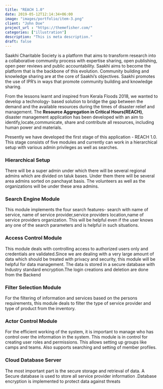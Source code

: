 ```yaml
---
title: "REACH 1.0"
date: 2019-05-12T12:14:34+06:00
image: "images/portfolio/item-3.png"
client: "John Doe"
project_url : "https://themefisher.com/"
categories: ["illustration"]
description: "This is meta description."
draft: false
---
```

Saakhi Charitable Society is a platform that aims to transform research into a collaborative community process with expertise sharing, open publishing, open peer reviews and public accountability. Saakhi aims to become the platform that is the backbone of this evolution. Community building and knowledge sharing are at the core of Saakhi’s objectives. Saakhi promotes the use of IPR’s in ways that promote community building and knowledge sharing. 

From the lessons learnt and inspired from Kerala Floods 2018, we wanted to develop a technology- based solution to bridge the gap between the demand and the available resources during the times of disaster relief and management. The **Resource Aggregation in Critical Hours(REACH)**, disaster management application has been developed with an aim to identify,locate,communicate, share and contribute all resources, including human power and materials. 

Presently we have developed the first stage of this application - REACH 1.0. This stage consists of five modules and currently can work in a hierarchical setup with various admin privileges as well as searches. 

### Hierarchical Setup
There will be a super admin under which there will be several regional admins which are divided on taluk bases. Under them there will be several area admins sorted on panchayat basis. The volunteers as well as the organizations will be under these area admins.

### Search Engine Module 
This module implements the four search features- search with name of service, name of service provider,service providers location,name of service providers organization. This will be helpful even if the user knows any one of the search parameters and is helpful in such situations.

### Access Control Module
This module deals with controlling access to authorized users only and credentials are validated.Since we are dealing with a very large amount of data which should be treated with privacy and security, this module will be helpful for data management. The data is stored in a secure database with Industry standard encryption.The login creations and deletion are done from the Backend

### Filter Selection Module
For the filtering of information and services based on the persons requirements, this module deals to filter the type of service provider and type of product from the inventory.

### Actor Control Module
For the efficient working of the system, it is important to manage who has control over the information in the system. This module is in control for creating user roles and permissions. This allows setting up groups like camps and teams. Also supports searching and setting of member profiles.

### Cloud Database Server
The most important part is the secure storage and retrieval of data. A Secure database is used to store all service provider information .Database encryption is implemented to protect data against threats

